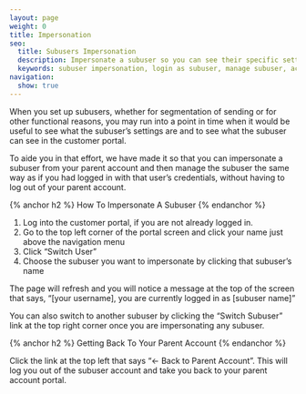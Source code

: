 ```yaml
---
layout: page
weight: 0
title: Impersonation
seo:
  title: Subusers Impersonation
  description: Impersonate a subuser so you can see their specific settings.
  keywords: subuser impersonation, login as subuser, manage subuser, act as subuser
navigation:
  show: true
---
```


When you set up subusers, whether for segmentation of sending or for other functional reasons, you may run into a point in time when it would be useful to see what the subuser’s settings are and to see what the subuser can see in the customer portal.

To aide you in that effort, we have made it so that you can impersonate a subuser from your parent account and then manage the subuser the same way as if you had logged in with that user’s credentials, without having to log out of your parent account.

{% anchor h2 %}
How To Impersonate A Subuser
{% endanchor %}

1. Log into the customer portal, if you are not already logged in.
2. Go to the top left corner of the portal screen and click your name just above the navigation menu
3. Click “Switch User”
4. Choose the subuser you want to impersonate by clicking that subuser’s name

The page will refresh and you will notice a message at the top of the screen that says, “[your username], you are currently logged in as [subuser name]”

You can also switch to another subuser by clicking the “Switch Subuser” link at the top right corner once you are impersonating any subuser.

{% anchor h2 %}
Getting Back To Your Parent Account
{% endanchor %}

Click the link at the top left that says “<- Back to Parent Account”. This will log you out of the subuser account and take you back to your parent account portal.
